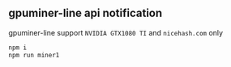 ## gpuminer-line api notification
gpuminer-line support `NVIDIA GTX1080 TI` and `nicehash.com` only 

```bash
npm i
npm run miner1
```

